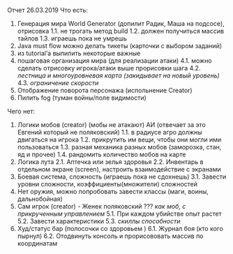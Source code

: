 Отчет 26.03.2019
Что есть:
1.	Генерация мира World Generator (допилит Радик, Маша на подсосе), отрисовка
1.1.	не трогать метод build
1.2.	должен получиться массив тайлов
1.3.	играешь пока не умрешь
2.	Java must flow можно делать тикеты (карточки с выбором заданий)
3.	из tutorial’а выпилить некоторые важные
4.	пошаговая организация мира (для реализации атаки)
4.1.	можно сделать отрисовку игрока/атаки выше прорисовки шага
4.2.	*лестница и многоуровневая карта (закидывает на новый уровень)*
4.3.	*ограничение скорости*
5.	Отображение поворота персонажа (испольнение Creator)
6.	Пилить fog (туман войны/поле видимости)

Чего нет:
1.	Логики мобов (creator) (мобы не атакают) АИ (отвечает за это Евгений который не поляковский)
1.1.	в радиусе агро должны двигаться на игрока
1.2.	прикрутить им вещи, чтобы они могли ими пользоваться
1.3.	разная механика разных мобов (заморозка, стан, яд и прочее)
1.4.	рандомить количество мобов на карте
2.	Логика лута 
2.1.	Аптечка или зелья здоровья
2.2.	Инвентарь в отдельном экране (screen), настроить взаимодействие с экранами
3.	Боевая система, сложность (играешь пока не сдохнешь)
3.1.	Завести уровни сложности, коэффициенты(множители) сложностей
4.	Нет оружия, можно попробовать завести классы (маги, воины, дальнобойная)
5.	Сам игрок (creator)  - Женек поляковский ???
*как моб, с прикрученным управлением*
5.1.	При каждом убийстве опыт растет 
5.2.	Завести характеристики
5.3.	*скиллы способности*
6.	Худ/статус бар (полосочки со здоровьем )
6.1.	Журнал боя (кто кого пырнул)
6.2.	Отодвинуть консоль и прорисововать массив по координатам
